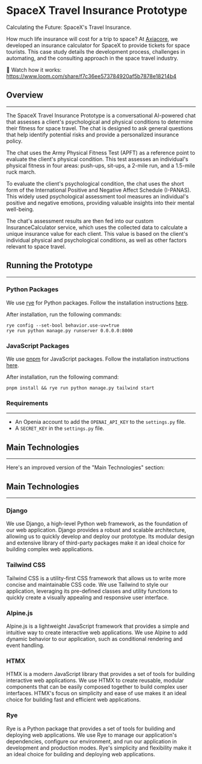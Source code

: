 # SpaceX Travel Insurance Prototype

Calculating the Future: SpaceX's Travel Insurance.

How much life insurance will cost for a trip to space? At [Axiacore](https://axiacore.com/), we developed an insurance calculator for SpaceX to provide tickets for space tourists. This case study details the development process, challenges in automating, and the consulting approach in the space travel industry.

🎥 Watch how it works: https://www.loom.com/share/f7c36ee573784920af5b7878e18214b4

## Overview
------------

The SpaceX Travel Insurance Prototype is a conversational AI-powered chat that assesses a client's psychological and physical conditions to determine their fitness for space travel. The chat is designed to ask general questions that help identify potential risks and provide a personalized insurance policy.

The chat uses the Army Physical Fitness Test (APFT) as a reference point to evaluate the client's physical condition. This test assesses an individual's physical fitness in four areas: push-ups, sit-ups, a 2-mile run, and a 1.5-mile ruck march.

To evaluate the client's psychological condition, the chat uses the short form of the International Positive and Negative Affect Schedule (I-PANAS). This widely used psychological assessment tool measures an individual's positive and negative emotions, providing valuable insights into their mental well-being.

The chat's assessment results are then fed into our custom InsuranceCalculator service, which uses the collected data to calculate a unique insurance value for each client. This value is based on the client's individual physical and psychological conditions, as well as other factors relevant to space travel. 

## Running the Prototype
-------------------------

### Python Packages
We use [rye](https://rye.astral.sh/) for Python packages. Follow the installation instructions [here](https://rye.astral.sh/guide/installation/#installing-rye).

After installation, run the following commands:

```
rye config --set-bool behavior.use-uv=true
rye run python manage.py runserver 0.0.0.0:8000
```

### JavaScript Packages
We use [pnpm](https://pnpm.io/) for JavaScript packages. Follow the installation instructions [here](https://pnpm.io/installation).

After installation, run the following command:

```
pnpm install && rye run python manage.py tailwind start
```

### Requirements
----------------

* An Openia account to add the `OPENAI_API_KEY` to the `settings.py` file.
* A `SECRET_KEY` in the `settings.py` file.

## Main Technologies
--------------------

Here's an improved version of the "Main Technologies" section:

## Main Technologies
--------------------

### Django
We use Django, a high-level Python web framework, as the foundation of our web application. Django provides a robust and scalable architecture, allowing us to quickly develop and deploy our prototype. Its modular design and extensive library of third-party packages make it an ideal choice for building complex web applications.

### Tailwind CSS
Tailwind CSS is a utility-first CSS framework that allows us to write more concise and maintainable CSS code. We use Tailwind to style our application, leveraging its pre-defined classes and utility functions to quickly create a visually appealing and responsive user interface.

### Alpine.js
Alpine.js is a lightweight JavaScript framework that provides a simple and intuitive way to create interactive web applications. We use Alpine to add dynamic behavior to our application, such as conditional rendering and event handling.

### HTMX
HTMX is a modern JavaScript library that provides a set of tools for building interactive web applications. We use HTMX to create reusable, modular components that can be easily composed together to build complex user interfaces. HTMX's focus on simplicity and ease of use makes it an ideal choice for building fast and efficient web applications.

### Rye
Rye is a Python package that provides a set of tools for building and deploying web applications. We use Rye to manage our application's dependencies, configure our environment, and run our application in development and production modes. Rye's simplicity and flexibility make it an ideal choice for building and deploying web applications.
